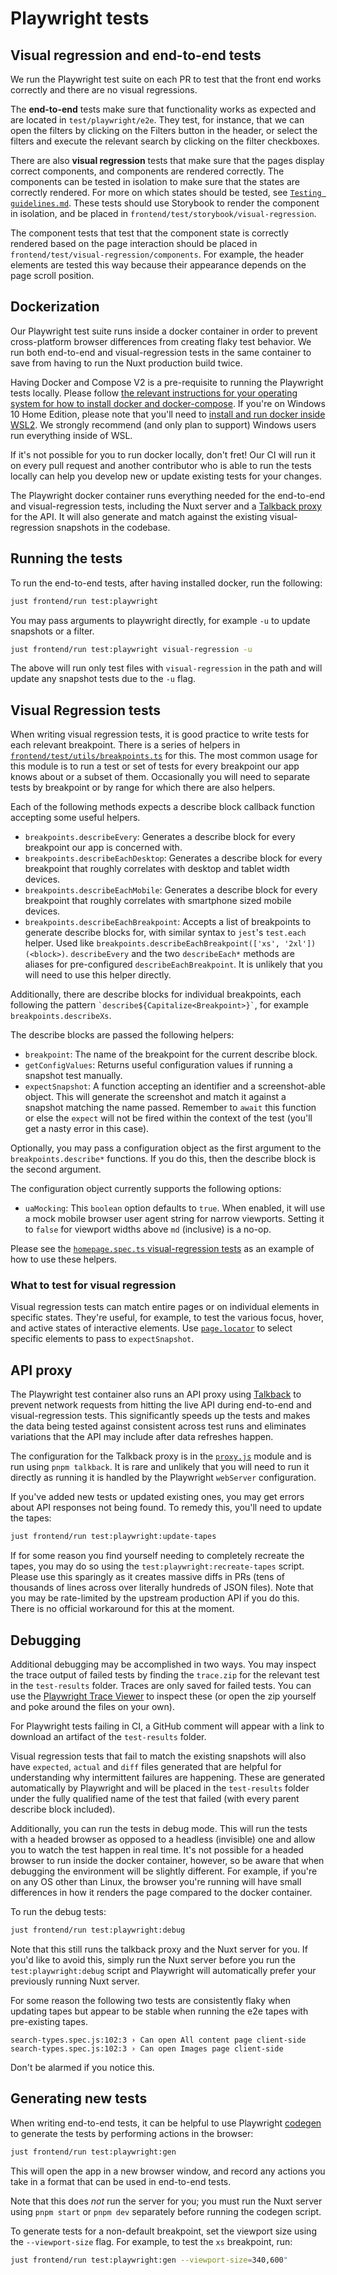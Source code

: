 # Playwright tests

## Visual regression and end-to-end tests

We run the Playwright test suite on each PR to test that the front end works
correctly and there are no visual regressions.

The **end-to-end** tests make sure that functionality works as expected and are
located in `test/playwright/e2e`. They test, for instance, that we can open the
filters by clicking on the Filters button in the header, or select the filters
and execute the relevant search by clicking on the filter checkboxes.

There are also **visual regression** tests that make sure that the pages display
correct components, and components are rendered correctly. The components can be
tested in isolation to make sure that the states are correctly rendered. For
more on which states should be tested, see
[`Testing guidelines.md`](./testing_guidelines.md). These tests should use
Storybook to render the component in isolation, and be placed in
`frontend/test/storybook/visual-regression`.

The component tests that test that the component state is correctly rendered
based on the page interaction should be placed in
`frontend/test/visual-regression/components`. For example, the header elements
are tested this way because their appearance depends on the page scroll
position.

## Dockerization

Our Playwright test suite runs inside a docker container in order to prevent
cross-platform browser differences from creating flaky test behavior. We run
both end-to-end and visual-regression tests in the same container to save from
having to run the Nuxt production build twice.

Having Docker and Compose V2 is a pre-requisite to running the Playwright tests
locally. Please follow
[the relevant instructions for your operating system for how to install docker and docker-compose](https://docs.docker.com/get-docker/).
If you're on Windows 10 Home Edition, please note that you'll need to
[install and run docker inside WSL2](https://www.freecodecamp.org/news/how-to-run-docker-on-windows-10-home-edition/).
We strongly recommend (and only plan to support) Windows users run everything
inside of WSL.

If it's not possible for you to run docker locally, don't fret! Our CI will run
it on every pull request and another contributor who is able to run the tests
locally can help you develop new or update existing tests for your changes.

The Playwright docker container runs everything needed for the end-to-end and
visual-regression tests, including the Nuxt server and a
[Talkback proxy](https://github.com/ijpiantanida/talkback) for the API. It will
also generate and match against the existing visual-regression snapshots in the
codebase.

## Running the tests

To run the end-to-end tests, after having installed docker, run the following:

```bash
just frontend/run test:playwright
```

You may pass arguments to playwright directly, for example `-u` to update
snapshots or a filter.

```bash
just frontend/run test:playwright visual-regression -u
```

The above will run only test files with `visual-regression` in the path and will
update any snapshot tests due to the `-u` flag.

## Visual Regression tests

When writing visual regression tests, it is good practice to write tests for
each relevant breakpoint. There is a series of helpers in
[`frontend/test/utils/breakpoints.ts`](https://github.com/WordPress/openverse/blob/main/frontend/test/playwright/utils/breakpoints.ts)
for this. The most common usage for this module is to run a test or set of tests
for every breakpoint our app knows about or a subset of them. Occasionally you
will need to separate tests by breakpoint or by range for which there are also
helpers.

Each of the following methods expects a describe block callback function
accepting some useful helpers.

- `breakpoints.describeEvery`: Generates a describe block for every breakpoint
  our app is concerned with.
- `breakpoints.describeEachDesktop`: Generates a describe block for every
  breakpoint that roughly correlates with desktop and tablet width devices.
- `breakpoints.describeEachMobile`: Generates a describe block for every
  breakpoint that roughly correlates with smartphone sized mobile devices.
- `breakpoints.describeEachBreakpoint`: Accepts a list of breakpoints to
  generate describe blocks for, with similar syntax to `jest`'s `test.each`
  helper. Used like
  `breakpoints.describeEachBreakpoint(['xs', '2xl'])(<block>)`. `describeEvery`
  and the two `describeEach*` methods are aliases for pre-configured
  `describeEachBreakpoint`. It is unlikely that you will need to use this helper
  directly.

Additionally, there are describe blocks for individual breakpoints, each
following the pattern `` `describe${Capitalize<Breakpoint>}` ``, for example
`breakpoints.describeXs`.

The describe blocks are passed the following helpers:

- `breakpoint`: The name of the breakpoint for the current describe block.
- `getConfigValues`: Returns useful configuration values if running a snapshot
  test manually.
- `expectSnapshot`: A function accepting an identifier and a screenshot-able
  object. This will generate the screenshot and match it against a snapshot
  matching the name passed. Remember to `await` this function or else the
  `expect` will not be fired within the context of the test (you'll get a nasty
  error in this case).

Optionally, you may pass a configuration object as the first argument to the
`breakpoints.describe*` functions. If you do this, then the describe block is
the second argument.

The configuration object currently supports the following options:

- `uaMocking`: This `boolean` option defaults to `true`. When enabled, it will
  use a mock mobile browser user agent string for narrow viewports. Setting it
  to `false` for viewport widths above `md` (inclusive) is a no-op.

Please see the
[`homepage.spec.ts` visual-regression tests](https://github.com/WordPress/openverse/blob/main/frontend/test/playwright/visual-regression/pages/homepage.spec.ts)
as an example of how to use these helpers.

### What to test for visual regression

Visual regression tests can match entire pages or on individual elements in
specific states. They're useful, for example, to test the various focus, hover,
and active states of interactive elements. Use
[`page.locator`](https://playwright.dev/docs/api/class-page#page-locator) to
select specific elements to pass to `expectSnapshot`.

## API proxy

The Playwright test container also runs an API proxy using
[Talkback](https://github.com/ijpiantanida/talkback) to prevent network requests
from hitting the live API during end-to-end and visual-regression tests. This
significantly speeds up the tests and makes the data being tested against
consistent across test runs and eliminates variations that the API may include
after data refreshes happen.

The configuration for the Talkback proxy is in the
[`proxy.js`](https://github.com/WordPress/openverse/blob/main/frontend/test/proxy.js)
module and is run using `pnpm talkback`. It is rare and unlikely that you will
need to run it directly as running it is handled by the Playwright `webServer`
configuration.

If you've added new tests or updated existing ones, you may get errors about API
responses not being found. To remedy this, you'll need to update the tapes:

```bash
just frontend/run test:playwright:update-tapes
```

If for some reason you find yourself needing to completely recreate the tapes,
you may do so using the `test:playwright:recreate-tapes` script. Please use this
sparingly as it creates massive diffs in PRs (tens of thousands of lines across
over literally hundreds of JSON files). Note that you may be rate-limited by the
upstream production API if you do this. There is no official workaround for this
at the moment.

## Debugging

Additional debugging may be accomplished in two ways. You may inspect the trace
output of failed tests by finding the `trace.zip` for the relevant test in the
`test-results` folder. Traces are only saved for failed tests. You can use the
[Playwright Trace Viewer](https://playwright.dev/docs/trace-viewer) to inspect
these (or open the zip yourself and poke around the files on your own).

For Playwright tests failing in CI, a GitHub comment will appear with a link to
download an artifact of the `test-results` folder.

Visual regression tests that fail to match the existing snapshots will also have
`expected`, `actual` and `diff` files generated that are helpful for
understanding why intermittent failures are happening. These are generated
automatically by Playwright and will be placed in the `test-results` folder
under the fully qualified name of the test that failed (with every parent
describe block included).

Additionally, you can run the tests in debug mode. This will run the tests with
a headed browser as opposed to a headless (invisible) one and allow you to watch
the test happen in real time. It's not possible for a headed browser to run
inside the docker container, however, so be aware that when debugging the
environment will be slightly different. For example, if you're on any OS other
than Linux, the browser you're running will have small differences in how it
renders the page compared to the docker container.

To run the debug tests:

```bash
just frontend/run test:playwright:debug
```

Note that this still runs the talkback proxy and the Nuxt server for you. If
you'd like to avoid this, simply run the Nuxt server before you run the
`test:playwright:debug` script and Playwright will automatically prefer your
previously running Nuxt server.

<aside>
For some reason the following two tests are consistently flaky when updating tapes but appear to be stable when running the e2e tapes with pre-existing tapes.

```
search-types.spec.js:102:3 › Can open All content page client-side
search-types.spec.js:102:3 › Can open Images page client-side
```

Don't be alarmed if you notice this.

</aside>

## Generating new tests

When writing end-to-end tests, it can be helpful to use Playwright
[codegen](https://playwright.dev/docs/codegen#running-codegen) to generate the tests
by performing actions in the browser:

```bash
just frontend/run test:playwright:gen
```

This will open the app in a new browser window, and record any actions you take
in a format that can be used in end-to-end tests.

Note that this does _not_ run the server for you; you must run the Nuxt server
using `pnpm start` or `pnpm dev` separately before running the codegen script.

To generate tests for a non-default breakpoint, set the viewport size using the
`--viewport-size` flag. For example, to test the `xs` breakpoint, run:

```bash
just frontend/run test:playwright:gen --viewport-size=340,600"
```
